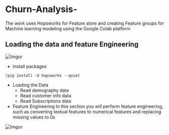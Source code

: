 # Churn-Analysis-
The work uses Hopsworks for Feature store and creating Feature groups for Machine learning modeling using the Google Colab platform 

## Loading the data and feature Engineering 
![Imgur](https://imgur.com/bAbElk1.jpg)

- Install packages
```
!pip install -U hopsworks --quiet
```
- Loading the Data
  * Read demography data
  * Read customer info data
  * Read Subscriptions data
- Feature Engineering
  In this section you will perform feature engineering, such as converting textual features to numerical features and replacing missing values to 0s


![Imgur](https://imgur.com/jE9KN4e.jpg)
